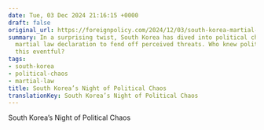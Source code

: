 ```yaml
---
date: Tue, 03 Dec 2024 21:16:15 +0000
draft: false
original_url: https://foreignpolicy.com/2024/12/03/south-korea-martial-law-yoon-suk-yeol-emergency-national-assembly-protests/
summary: In a surprising twist, South Korea has dived into political chaos with a
  martial law declaration to fend off perceived threats. Who knew politics could be
  this eventful?
tags:
- south-korea
- political-chaos
- martial-law
title: South Korea’s Night of Political Chaos
translationKey: South Korea’s Night of Political Chaos
---
```


South Korea’s Night of Political Chaos